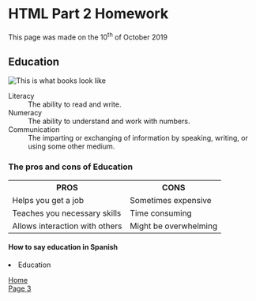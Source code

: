 <h1>HTML Part 2 Homework</h1>
<p>This page was made on the 10<sup>th</sup> of October 2019</p>

<h2>Education</h2>
<p>
<img src="https://knowledgequest.aasl.org/wp-content/uploads/2015/01/books.png" alt="This is what books look like" >
</p>

<p>
 <dl>
  <dt>Literacy</dt>
  <dd>The ability to read and write.</dd>
  <dt>Numeracy</dt>
  <dd>The ability to understand and work with numbers.</dd>
  <dt>Communication</dt>
  <dd>The imparting or exchanging of information by speaking, writing, or using some other medium.</dd>
  
  </dl>

<h3>The pros and cons of Education</h3>
<table>

<tr><th> PROS </th><th> CONS </th></tr>
 <tr><td> Helps you get a job </td><td> Sometimes expensive </td></tr>
 <tr><td> Teaches you necessary skills </td><td> Time consuming </td></tr>
 <tr><td> Allows interaction with others </td><td> Might be overwhelming </td></tr>
 
 </table>

<h4> How to say education in Spanish</h4>
<li lang="es"> Education 





 <p>
  <a href="index.html">Home</a> <br>
  <a href="page3.html">Page 3 </a> 
  </p>
